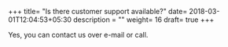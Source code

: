 +++
title= "Is there customer support available?"
date= 2018-03-01T12:04:53+05:30
description = ""
weight= 16
draft= true
+++

Yes, you can contact us over e-mail or call.